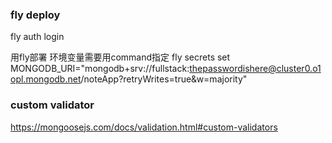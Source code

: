 ### fly deploy
fly auth login


用fly部署
环境变量需要用command指定
fly secrets set MONGODB_URI="mongodb+srv://fullstack:thepasswordishere@cluster0.o1opl.mongodb.net/noteApp?retryWrites=true&w=majority"

### custom validator
https://mongoosejs.com/docs/validation.html#custom-validators

